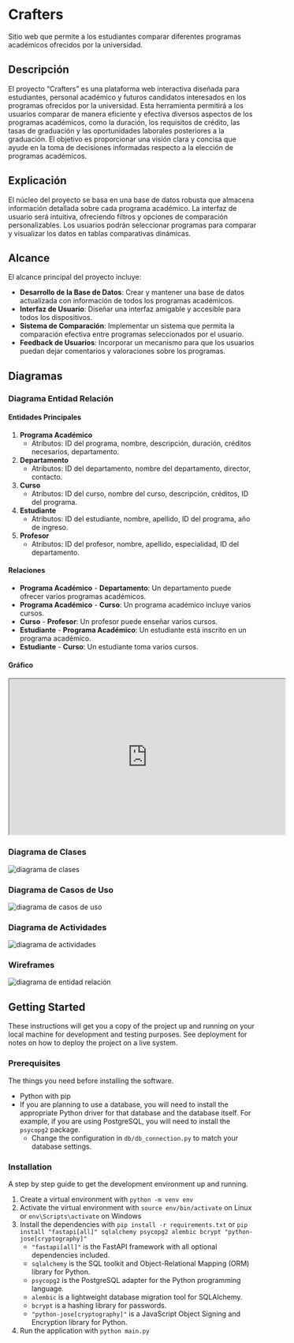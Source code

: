 # Crafters

Sitio web que permite a los estudiantes comparar diferentes programas académicos ofrecidos por la universidad.

## Descripción

El proyecto “Crafters” es una plataforma web interactiva diseñada para estudiantes, personal académico y futuros candidatos interesados en los programas ofrecidos por la universidad. Esta herramienta permitirá a los usuarios comparar de manera eficiente y efectiva diversos aspectos de los programas académicos, como la duración, los requisitos de crédito, las tasas de graduación y las oportunidades laborales posteriores a la graduación. El objetivo es proporcionar una visión clara y concisa que ayude en la toma de decisiones informadas respecto a la elección de programas académicos.

## Explicación

El núcleo del proyecto se basa en una base de datos robusta que almacena información detallada sobre cada programa académico. La interfaz de usuario será intuitiva, ofreciendo filtros y opciones de comparación personalizables. Los usuarios podrán seleccionar programas para comparar y visualizar los datos en tablas comparativas dinámicas.

## Alcance

El alcance principal del proyecto incluye:

* **Desarrollo de la Base de Datos**: Crear y mantener una base de datos actualizada con información de todos los programas académicos.
* **Interfaz de Usuario**: Diseñar una interfaz amigable y accesible para todos los dispositivos.
* **Sistema de Comparación**: Implementar un sistema que permita la comparación efectiva entre programas seleccionados por el usuario.
* **Feedback de Usuarios**: Incorporar un mecanismo para que los usuarios puedan dejar comentarios y valoraciones sobre los programas.

## Diagramas

### Diagrama Entidad Relación

#### Entidades Principales

1. **Programa Académico**
   * Atributos: ID del programa, nombre, descripción, duración, créditos necesarios, departamento.
2. **Departamento**
   * Atributos: ID del departamento, nombre del departamento, director, contacto.
3. **Curso**
   * Atributos: ID del curso, nombre del curso, descripción, créditos, ID del programa.
4. **Estudiante**
   * Atributos: ID del estudiante, nombre, apellido, ID del programa, año de ingreso.
5. **Profesor**
   * Atributos: ID del profesor, nombre, apellido, especialidad, ID del departamento.

#### Relaciones

* **Programa Académico** - **Departamento**: Un departamento puede ofrecer varios programas académicos.
* **Programa Académico** - **Curso**: Un programa académico incluye varios cursos.
* **Curso** - **Profesor**: Un profesor puede enseñar varios cursos.
* **Estudiante** - **Programa Académico**: Un estudiante está inscrito en un programa académico.
* **Estudiante** - **Curso**: Un estudiante toma varios cursos.

#### Gráfico

<iframe width="560" height="315" src='https://dbdiagram.io/e/6615eb8703593b6b619dfd02/6627d01003593b6b61c2bc3d'> </iframe>

### Diagrama de Clases

![diagrama de clases](https://www.planttext.com/api/plantuml/svg/fLJBQiCm4BpxAtHCAVc1K4fBMagWX5Bw0njfOnPahRihvT3IVwyisubDA7tThD5eLhCxrer6a9WQNraFgkP9k1PeuDQ2muOic_VAcAKXjp8KOlaEtEm4LqQZKAWBv52jK6k9mnnF0Zqu7hQ2ZYBh5Yqg2B6EUvU6Tn43oYRiMPfoRd4naRiq5hnD7kG55FH1mAKZQ-yPUfK32kt9WZpZQoBjYct2yNeTTyViguzgi7o7RMu1D1ZYJzsIe8qiCz1oY93HsOM_TGHATG39RT-ZiYpQuMDbHYZp3qoki3rruredKTPEw36lhyho-kIdhFytjd58VnXDldQJ3_CQV9b2HqMTJsWGEvg-EBazsRZNc1n1YFWpBz2Yz-Hu3WRYJQWbI__1otfemvgRrcC4rtTzr3a6xTvZJJlArS7DKpbFscZo7uPGMxG4fTJlaZRDpcr9dJiFKOcaZIaNUCk-9iKMqyhRX0SOrSU0PfldhyToUJtxmRwWbFBLPEGTU4Qj-cWFUtrURZ2uxldw1000)

### Diagrama de Casos de Uso

![diagrama de casos de uso](https://www.planttext.com/api/plantuml/svg/TP9BJWCn38RtEOMNxQ8SW0LgW17g0ZIYWhsLk4FKFAh4WtY8Go6Eq8lX6QQZqiSo_dxzl-ruNXWpjy4hJoi6Jf1Tyy9WNIR3BaLLrYvkC6E03PerDhJaTq_GOOoD9wNGSCfG5MwjmyW4MA0QgZNbaY9wRT1IS2PriDO3rJQuw0fdjF8IefKQZM4fX0BUfD3b6sccpgcHJh2CTWK-5K05inbChjjYK29tegcGuo9SNC5ayFnNlmGNZMyjZOOdL2DxfWotnEWz5R3aHqsVUfxsySladN6oULZ4LSf1Xjl-nAu5UcEATamv8rGYg7Mlq8PRzExZG7BKqaw-_KRvMtXewJMT4bJUoP_ipTo7_R4xAjr927mgBMQN-dqSCcqCbNtqI4E3zzrrHF6do6cgljHSPkrkxnS0)

### Diagrama de Actividades

![diagrama de actividades](https://www.planttext.com/api/plantuml/svg/dL0x3i8m3Drp2c-KApG32DI13L69FQGkM4gToacu5LCFW4GlHWfKCBDPxsUzjmxHI4oTKwz3gNB7PCa8r1Xe75YhiaQ7rfBdZ2wslkkDv6il_YocCs6X5RLGFEuLMyzHnW7wcLij8LwGeGZZRQa0oihXcUGh00FsawWd_eWo0_Rz7br0ADY_x9iKhFcnwpypkQ4sTwtuEbKDtkNECJNG812tNhfPMHxGqYcd2uO-OHv9vwLyhzOvOvhj2G00)

### Wireframes

![diagrama de entidad relación](./docs/imgs/New%20Wireframe%201.png)

## Getting Started

These instructions will get you a copy of the project up and running on your local machine for development and testing purposes. See deployment for notes on how to deploy the project on a live system.

### Prerequisites

The things you need before installing the software.

* Python with pip
* If you are planning to use a database, you will need to install the appropriate Python driver for that database and the database itself. For example, if you are using PostgreSQL, you will need to install the `psycopg2` package.
  * Change the configuration in `db/db_connection.py` to match your database settings.

### Installation

A step by step guide to get the development environment up and running.

1. Create a virtual environment with `python -m venv env`
2. Activate the virtual environment with `source env/bin/activate` on Linux or `env\Scripts\activate` on Windows
3. Install the dependencies with `pip install -r requirements.txt` or `pip install "fastapi[all]" sqlalchemy psycopg2 alembic bcrypt "python-jose[cryptography]"`
    * `"fastapi[all]"` is the FastAPI framework with all optional dependencies included.
    * `sqlalchemy` is the SQL toolkit and Object-Relational Mapping (ORM) library for Python.
    * `psycopg2` is the PostgreSQL adapter for the Python programming language.
    * `alembic` is a lightweight database migration tool for SQLAlchemy.
    * `bcrypt` is a hashing library for passwords.
    * `"python-jose[cryptography]"` is a JavaScript Object Signing and Encryption library for Python.
4. Run the application with `python main.py`

<!-- ## Usage

A few examples of useful commands and/or tasks.

```bash
curl http://localhost:8000/users/log-in -X GET
```

## Deployment

Additional notes on how to deploy this on a live or release system. Explaining the most important branches, what pipelines they trigger and how to update the database (if anything special).

### Server

* Live:
* Release:
* Development:

### Branches

* main: The main branch. It is always stable and contains the latest release.

## Additional Documentation and Acknowledgments

* Project folder on server:
* Confluence link:
* Asana board:
* etc... -->